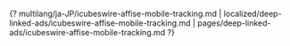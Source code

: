 {? multilang/ja-JP/icubeswire-affise-mobile-tracking.md | localized/deep-linked-ads/icubeswire-affise-mobile-tracking.md | pages/deep-linked-ads/icubeswire-affise-mobile-tracking.md ?}
